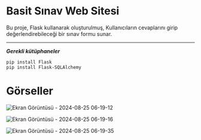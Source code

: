 # Basit Sınav Web Sitesi

Bu proje, Flask kullanarak oluşturulmuş, Kullanıcıların cevaplarını girip değerlendirebileceği bir sınav formu sunar. 

***

***Gerekli kütüphaneler***
```
pip install Flask
pip install Flask-SQLAlchemy
```

# Görseller

![Ekran Görüntüsü - 2024-08-25 06-19-12](https://github.com/user-attachments/assets/f5df18f0-9398-4b05-89c1-73e8b4c7f7cb)

![Ekran Görüntüsü - 2024-08-25 06-19-16](https://github.com/user-attachments/assets/d7bd3d75-f678-42b2-af7f-c6d181cb63fa)

![Ekran Görüntüsü - 2024-08-25 06-19-35](https://github.com/user-attachments/assets/1571f84b-cecc-4022-9102-9af5da3be6bf)
